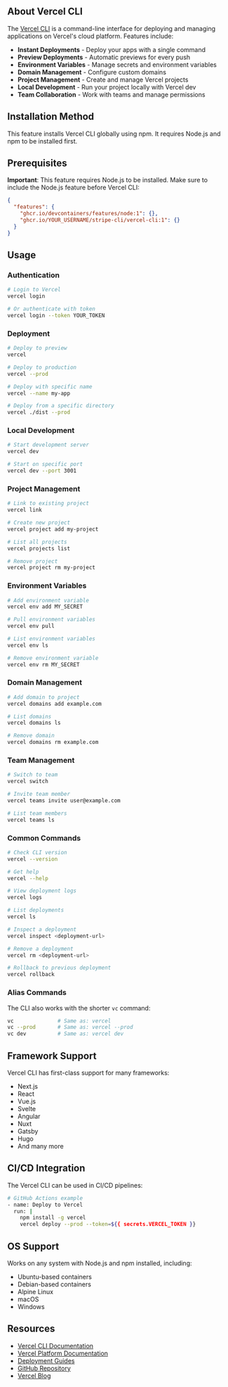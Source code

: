 ## About Vercel CLI

The [Vercel CLI](https://vercel.com/docs/cli) is a command-line interface for deploying and managing applications on Vercel's cloud platform. Features include:

- **Instant Deployments** - Deploy your apps with a single command
- **Preview Deployments** - Automatic previews for every push
- **Environment Variables** - Manage secrets and environment variables
- **Domain Management** - Configure custom domains
- **Project Management** - Create and manage Vercel projects
- **Local Development** - Run your project locally with Vercel dev
- **Team Collaboration** - Work with teams and manage permissions

## Installation Method

This feature installs Vercel CLI globally using npm. It requires Node.js and npm to be installed first.

## Prerequisites

**Important**: This feature requires Node.js to be installed. Make sure to include the Node.js feature before Vercel CLI:

```json
{
  "features": {
    "ghcr.io/devcontainers/features/node:1": {},
    "ghcr.io/YOUR_USERNAME/stripe-cli/vercel-cli:1": {}
  }
}
```

## Usage

### Authentication

```bash
# Login to Vercel
vercel login

# Or authenticate with token
vercel login --token YOUR_TOKEN
```

### Deployment

```bash
# Deploy to preview
vercel

# Deploy to production
vercel --prod

# Deploy with specific name
vercel --name my-app

# Deploy from a specific directory
vercel ./dist --prod
```

### Local Development

```bash
# Start development server
vercel dev

# Start on specific port
vercel dev --port 3001
```

### Project Management

```bash
# Link to existing project
vercel link

# Create new project
vercel project add my-project

# List all projects
vercel projects list

# Remove project
vercel project rm my-project
```

### Environment Variables

```bash
# Add environment variable
vercel env add MY_SECRET

# Pull environment variables
vercel env pull

# List environment variables
vercel env ls

# Remove environment variable
vercel env rm MY_SECRET
```

### Domain Management

```bash
# Add domain to project
vercel domains add example.com

# List domains
vercel domains ls

# Remove domain
vercel domains rm example.com
```

### Team Management

```bash
# Switch to team
vercel switch

# Invite team member
vercel teams invite user@example.com

# List team members
vercel teams ls
```

### Common Commands

```bash
# Check CLI version
vercel --version

# Get help
vercel --help

# View deployment logs
vercel logs

# List deployments
vercel ls

# Inspect a deployment
vercel inspect <deployment-url>

# Remove a deployment
vercel rm <deployment-url>

# Rollback to previous deployment
vercel rollback
```

### Alias Commands

The CLI also works with the shorter `vc` command:

```bash
vc              # Same as: vercel
vc --prod       # Same as: vercel --prod
vc dev          # Same as: vercel dev
```

## Framework Support

Vercel CLI has first-class support for many frameworks:
- Next.js
- React
- Vue.js
- Svelte
- Angular
- Nuxt
- Gatsby
- Hugo
- And many more

## CI/CD Integration

The Vercel CLI can be used in CI/CD pipelines:

```bash
# GitHub Actions example
- name: Deploy to Vercel
  run: |
    npm install -g vercel
    vercel deploy --prod --token=${{ secrets.VERCEL_TOKEN }}
```

## OS Support

Works on any system with Node.js and npm installed, including:
- Ubuntu-based containers
- Debian-based containers
- Alpine Linux
- macOS
- Windows

## Resources

- [Vercel CLI Documentation](https://vercel.com/docs/cli)
- [Vercel Platform Documentation](https://vercel.com/docs)
- [Deployment Guides](https://vercel.com/docs/deployments/overview)
- [GitHub Repository](https://github.com/vercel/vercel)
- [Vercel Blog](https://vercel.com/blog)

